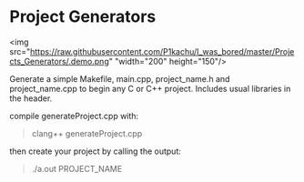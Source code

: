Project Generators
===================

<img src="https://raw.githubusercontent.com/P1kachu/I_was_bored/master/Projects_Generators/.demo.png" "width="200" height="150"/>

Generate a simple Makefile, main.cpp, project_name.h and project_name.cpp to begin any C or C++ project.
Includes usual libraries in the header.

compile generateProject.cpp with:
> clang++ generateProject.cpp

then create your project by calling the output:
> ./a.out PROJECT_NAME
